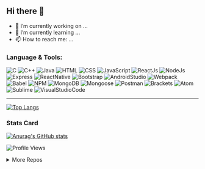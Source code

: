 ## Hi there 👋


<!-- **YOLIN00/YOLIN00** is a ✨ _special_ ✨ repository because its `README.md` (this file) appears on your GitHub profile.

Here are some ideas to get you started: -->

- :iphone: I’m currently working on ...
- :thought_balloon: I’m currently learning ...
- 📫 How to reach me: ...
<!-- - 😄 Pronouns: ...
- ⚡ Fun fact: ... -->
<!-- - 👯 I’m looking to collaborate on ...
- 🤔 I’m looking for help with ...
- 💬 Ask me about ... -->

### Language & Tools:

   ![C](https://img.shields.io/badge/C--critical?style=for-the-badge&logo=C&color=A8B9CC&labelColor=21223e)
   ![C++](https://img.shields.io/badge/C++--critical?style=for-the-badge&logo=c%2B%2B&color=00599C&labelColor=21223e)
   ![Java](https://img.shields.io/badge/Java--critical?style=for-the-badge&logo=Java&color=007396&labelColor=21223e)
   ![HTML](https://img.shields.io/badge/HTML--critical?style=for-the-badge&logo=HTML5&color=E34F26&labelColor=21223e)
   ![CSS](https://img.shields.io/badge/CSS--critical?style=for-the-badge&logo=CSS3&color=1572B6&labelColor=21223e)
   ![JavaScript](https://img.shields.io/badge/JavaScript--critical?style=for-the-badge&logo=JavaScript&color=F7DF1E)
   ![ReactJs](https://img.shields.io/badge/React%20Js--critical?style=for-the-badge&logo=React&color=61DAFB)
   ![NodeJs](https://img.shields.io/badge/Node.Js--critical?style=for-the-badge&logo=Node.js&color=339933)
   ![Express](https://img.shields.io/badge/ExpressJs--critical?style=for-the-badge&logo=Express&color=000000)
   ![ReactNative](https://img.shields.io/badge/React%20Native--critical?style=for-the-badge&logo=React&color=61DAFB)
   ![Bootstrap](https://img.shields.io/badge/Bootstrap--critical?style=for-the-badge&logo=Bootstrap&color=7952B3)
   ![AndroidStudio](https://img.shields.io/badge/Android%20Studio--critical?style=for-the-badge&logo=Android%20Studio&color=)
   ![Webpack](https://img.shields.io/badge/WEBPACK--critical?style=for-the-badge&logo=Webpack&color=8DD6F9)
   ![Babel](https://img.shields.io/badge/Babel--critical?style=for-the-badge&logo=Babel&color=F9DC3E)
   ![NPM](https://img.shields.io/badge/NPM--critical?style=for-the-badge&logo=npm&color=CB3837)
   ![MongoDB](https://img.shields.io/badge/MongoDB--critical?style=for-the-badge&logo=MongoDB&color=47A248)
   ![Mongoose](https://img.shields.io/badge/Mongoose--critical?style=for-the-badge&logo=Mongoose&color=47A248)
   ![Postman](https://img.shields.io/badge/Postman--critical?style=for-the-badge&logo=Postman&color=FF6C37)
   ![Brackets](https://img.shields.io/badge/Brackets--critical?style=for-the-badge&logo=&color=&)
   ![Atom](https://img.shields.io/badge/Atom--critical?style=for-the-badge&logo=Atom&color=66595C)
   ![Sublime](https://img.shields.io/badge/Sublime--critical?style=for-the-badge&logo=Sublime%20Text&color=FF9800)
   ![VisualStudioCode](https://img.shields.io/badge/VS%20Code--critical?style=for-the-badge&logo=Visual%20Studio%20Code&color=007ACC)
   
------------
   [![Top Langs](https://github-readme-stats.vercel.app/api/top-langs/?username=anuraghazra&hide=glsl&layout=compact&&langs_count=6&theme=cobalt)](https://github.com/anuraghazra/github-readme-stats)
### Stats Card
[![Anurag's GitHub stats](https://github-readme-stats.vercel.app/api?username=yolin00&show_icons=true&count_private=true&include_all_commits=true&theme=dracula)](https://github.com/anuraghazra/github-readme-stats)
<!-- visitor 
<img src = "https://gpvc.arturio.dev/yolin00">systemfault
<img src = "https://badges.pufler.dev/visits/yolin00/yolin00">
<img src = "https://visitor-badge.glitch.me/badge?page_id=yolin00.yolin00">systemfault
-->


![Profile Views](https://visitor-badge.glitch.me/badge?page_id=yolin00.yolin00)
<!-- https://gpvc.arturio.dev/yolin00 -->
<!-- [![Yolin](https://badges.pufler.dev/visits/yolin00/yolin00)](https://badges.pufler.dev) -->
<details>
   <summary>More Repos</summary>   
   
   [![Readme Card](https://github-readme-stats.vercel.app/api/pin/?username=anuraghazra&repo=github-readme-stats)](https://github.com/anuraghazra/github-readme-stats)

   [![Readme Card](https://github-readme-stats.vercel.app/api/pin/?username=anuraghazra&repo=github-readme-stats)](https://github.com/anuraghazra/github-readme-stats)

</details>
